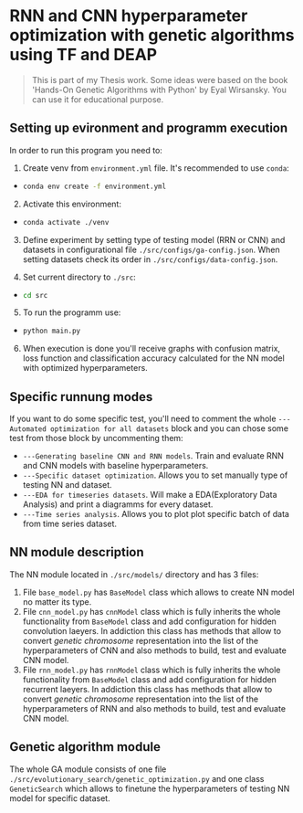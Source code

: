 # RNN and CNN hyperparameter optimization with genetic algorithms using TF and DEAP

> This is part of my Thesis work. Some ideas were based on the book 'Hands-On Genetic Algorithms with Python' by  Eyal Wirsansky. You can use it for educational purpose.

## Setting up evironment and programm execution

In order to run this program you need to:

1. Create venv from `environment.yml` file. It's recommended to use `conda`:

- ```bash
  conda env create -f environment.yml
  ```
2. Activate this environment:
- ```bash
  conda activate ./venv
  ```
3. Define experiment by setting type of testing model (RRN or CNN) and datasets in configurational file `./src/configs/ga-config.json`. When setting datasets check its order in `./src/configs/data-config.json`.

4. Set current directory to `./src`:
- ```bash
  cd src
  ```
5. To run the programm use:
- ```bash 
  python main.py
  ```
6. When execution is done you'll receive graphs with confusion matrix, loss function and classification accuracy calculated for the NN model with optimized hyperparameters.

## Specific runnung modes

If you want to do some specific test, you'll need to comment the whole `---Automated optimization for all datasets` block and you can chose some test from those block by uncommenting them:
- `---Generating baseline CNN and RNN models`. Train and evaluate RNN and CNN models with baseline hyperparameters.
- `---Specific dataset optimization`. Allows you to set manually type of testing NN and dataset.
- `---EDA for timeseries datasets`. Will make a EDA(Exploratory Data Analysis) and print a diagramms for every dataset.
- `---Time series analysis`. Allows you to plot plot specific batch of data from time series dataset.

## NN module description

The NN module located in `./src/models/` directory and has 3 files:
1. File `base_model.py` has `BaseModel` class which allows to create NN model no matter its type.
2. File `cnn_model.py` has `cnnModel` class which is fully inherits the whole functionality from `BaseModel` class and add configuration for hidden convolution laeyers. In addiction this class has methods that allow to convert *genetic chromosome* representation into the list of the hyperparameters of CNN and also methods to build, test and evaluate CNN model.
3. File `rnn_model.py` has `rnnModel` class which is fully inherits the whole functionality from `BaseModel` class and add configuration for hidden recurrent laeyers. In addiction this class has methods that allow to convert *genetic chromosome* representation into the list of the hyperparameters of RNN and also methods to build, test and evaluate CNN model.

## Genetic algorithm module

The whole GA module consists of one file `./src/evolutionary_search/genetic_optimization.py` and one class `GeneticSearch` which allows to finetune the hyperparameters of testing NN model for specific dataset.